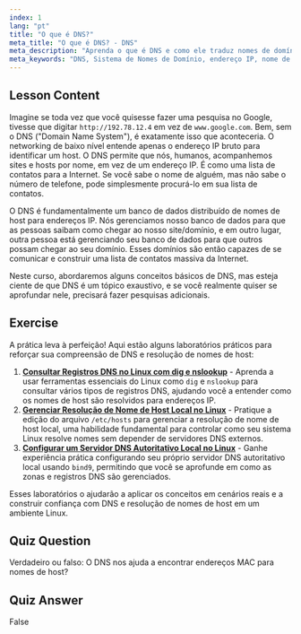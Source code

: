 ```yaml
---
index: 1
lang: "pt"
title: "O que é DNS?"
meta_title: "O que é DNS? - DNS"
meta_description: "Aprenda o que é DNS e como ele traduz nomes de domínio para endereços IP. Entenda este conceito central da internet com nosso guia Linux para iniciantes."
meta_keywords: "DNS, Sistema de Nomes de Domínio, endereço IP, nome de host, rede Linux, iniciante, tutorial, guia"
---
```


## Lesson Content

Imagine se toda vez que você quisesse fazer uma pesquisa no Google, tivesse que digitar `http://192.78.12.4` em vez de `www.google.com`. Bem, sem o DNS ("Domain Name System"), é exatamente isso que aconteceria. O networking de baixo nível entende apenas o endereço IP bruto para identificar um host. O DNS permite que nós, humanos, acompanhemos sites e hosts por nome, em vez de um endereço IP. É como uma lista de contatos para a Internet. Se você sabe o nome de alguém, mas não sabe o número de telefone, pode simplesmente procurá-lo em sua lista de contatos.

O DNS é fundamentalmente um banco de dados distribuído de nomes de host para endereços IP. Nós gerenciamos nosso banco de dados para que as pessoas saibam como chegar ao nosso site/domínio, e em outro lugar, outra pessoa está gerenciando seu banco de dados para que outros possam chegar ao seu domínio. Esses domínios são então capazes de se comunicar e construir uma lista de contatos massiva da Internet.

Neste curso, abordaremos alguns conceitos básicos de DNS, mas esteja ciente de que DNS é um tópico exaustivo, e se você realmente quiser se aprofundar nele, precisará fazer pesquisas adicionais.

## Exercise

A prática leva à perfeição! Aqui estão alguns laboratórios práticos para reforçar sua compreensão de DNS e resolução de nomes de host:

1. **[Consultar Registros DNS no Linux com dig e nslookup](https://labex.io/pt/labs/linux-query-dns-records-in-linux-with-dig-and-nslookup)** - Aprenda a usar ferramentas essenciais do Linux como `dig` e `nslookup` para consultar vários tipos de registros DNS, ajudando você a entender como os nomes de host são resolvidos para endereços IP.
2. **[Gerenciar Resolução de Nome de Host Local no Linux](https://labex.io/pt/labs/linux-manage-local-hostname-resolution-in-linux)** - Pratique a edição do arquivo `/etc/hosts` para gerenciar a resolução de nome de host local, uma habilidade fundamental para controlar como seu sistema Linux resolve nomes sem depender de servidores DNS externos.
3. **[Configurar um Servidor DNS Autoritativo Local no Linux](https://labex.io/pt/labs/linux-set-up-a-local-authoritative-dns-server-on-linux)** - Ganhe experiência prática configurando seu próprio servidor DNS autoritativo local usando `bind9`, permitindo que você se aprofunde em como as zonas e registros DNS são gerenciados.

Esses laboratórios o ajudarão a aplicar os conceitos em cenários reais e a construir confiança com DNS e resolução de nomes de host em um ambiente Linux.

## Quiz Question

Verdadeiro ou falso: O DNS nos ajuda a encontrar endereços MAC para nomes de host?

## Quiz Answer

False
